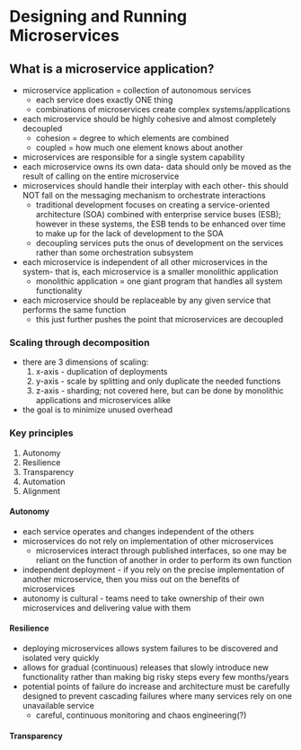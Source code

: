 # Designing and Running Microservices

## What is a microservice application?

 - microservice application = collection of autonomous services
   - each service does exactly ONE thing
   - combinations of microservices create complex systems/applications
 - each microservice should be highly cohesive and almost completely decoupled
   - cohesion = degree to which elements are combined
   - coupled = how much one element knows about another
 - microservices are responsible for a single system capability
 - each microservice owns its own data- data should only be moved as the result of calling on the entire microservice
 - microservices should handle their interplay with each other- this should NOT fall on the messaging mechanism to orchestrate interactions
   - traditional development focuses on creating a service-oriented architecture (SOA) combined with enterprise service buses (ESB); however in these systems, the ESB tends to be enhanced over time to make up for the lack of development to the SOA
   - decoupling services puts the onus of development on the services rather than some orchestration subsystem
 - each microservice is independent of all other microservices in the system- that is, each microservice is a smaller monolithic application
   - monolithic application = one giant program that handles all system functionality
 - each microservice should be replaceable by any given service that performs the same function
   - this just further pushes the point that microservices are decoupled

### Scaling through decomposition

 - there are 3 dimensions of scaling:
   1. x-axis - duplication of deployments
   2. y-axis - scale by splitting and only duplicate the needed functions
   3. z-axis - sharding; not covered here, but can be done by monolithic applications and microservices alike
 - the goal is to minimize unused overhead

### Key principles

 1. Autonomy
 2. Resilience
 3. Transparency
 4. Automation
 5. Alignment

#### Autonomy

 - each service operates and changes independent of the others
 - microservices do not rely on implementation of other microservices
   - microservices interact through published interfaces, so one may be reliant on the function of another in order to perform its own function
 - independent deployment - if you rely on the precise implementation of another microservice, then you miss out on the benefits of microservices
 - autonomy is cultural - teams need to take ownership of their own microservices and delivering value with them

#### Resilience

 - deploying microservices allows system failures to be discovered and isolated very quickly
 - allows for gradual (continuous) releases that slowly introduce new functionality rather than making big risky steps every few months/years
 - potential points of failure do increase and architecture must be carefully designed to prevent cascading failures where many services rely on one unavailable service
   - careful, continuous monitoring and chaos engineering(?)

#### Transparency




